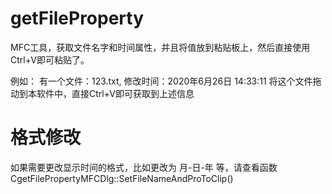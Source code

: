 # getFileProperty
MFC工具，获取文件名字和时间属性，并且将值放到粘贴板上，然后直接使用Ctrl+V即可粘贴了。

例如：
有一个文件：123.txt,  修改时间：2020年6月26日 14:33:11 
将这个文件拖动到本软件中，直接Ctrl+V即可获取到上述信息

# 格式修改
如果需要更改显示时间的格式，比如更改为 月-日-年 等，请查看函数  CgetFilePropertyMFCDlg::SetFileNameAndProToClip()


